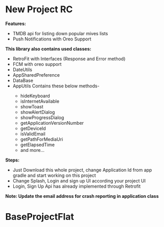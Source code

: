 # New Project RC

<b>Features:</b>
<ul>
  <li>TMDB api for listing down popular mives lists
  <li>Push Notifications with Oreo Support </li>
</ul>


<b>This library also contains used classes:</b>
<ul>
  <li>RetroFit with Interfaces (Response and Error method)</li>
  <li>FCM with oreo support</li>
  <li>DateUtils</li>
  <li>AppSharedPreference</li>
  <li>DataBase</li>
  <li>AppUtils Contains these below methods-</li>
  <ul>
   <li>hideKeyboard</li>
   <li>isInternetAvailable</li>
   <li>showToast</li>
   <li>showAlertDialog</li>
   <li>showProgressDialog</li>
   <li>getApplicationVersionNumber</li>
   <li>getDeviceId</li>
   <li>isValidEmail</li>
   <li>getPathForMediaUri</li>
   <li>getElapsedTime</li>
   <li>and more...</li>
   </ul>
</ul>

<b>Steps:</b>
<ul>
  <li>Just Download this whole project, change Application Id from app gradle and start working on this project </li>
  <li>Change Splash, Login and sign up UI according your project UI</li>
  <li>Login, Sign Up Api has already implemented through Retrofit</li>
</ul>

<b>Note: Update the email address for crash reporting in application class</b>
# BaseProjectFlat
